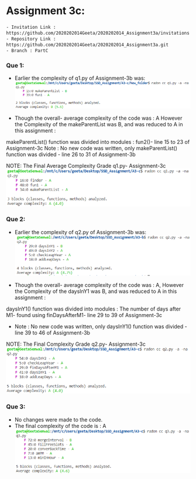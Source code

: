 # Assignment 3c:
    - Invitation Link : https://github.com/2020202014Geeta/2020202014_Assignment3a/invitations
	- Repository Link : https://github.com/2020202014Geeta/2020202014_Assignment3a.git
	- Branch : PartC
	
### Que 1:
     
- Earlier the complexity of q1.py of Assignment-3b was:
![Complexity Grade Q1 of Assignment-3b screenshot](https://github.com/2020202014Geeta/2020202014_Assignment3a/blob/PartC/q1_A3b_Cyclo.PNG) 

- Though the overall- average complexity of the code was : A 
However the Complexity of the makeParentList was B, and was reduced to A in this assignment : 

makeParentList() function was divided into modules : fun2()- line 15 to 23 of Assignment-3c
Note : No new code was written, only makeParentList() function was divided - line 26 to 31 of Assignment-3b

NOTE: The Final Average Complexity Grade q1.py- Assignment-3c
     ![Complexity Grade Q1 screenshot](https://github.com/2020202014Geeta/2020202014_Assignment3a/blob/PartC/q1_Cyclo.PNG)


### Que 2:  
- Earlier the complexity of q2.py of Assignment-3b was:
![Complexity Grade Q2 of Assignment-3b screenshot](https://github.com/2020202014Geeta/2020202014_Assignment3a/blob/PartC/q2_A3b_Cyclo.PNG)

- Though the overall- average complexity of the code was : A, 
However the Complexity of the daysInY1 was B, and was reduced to A in this assignment : 

daysInY1() function was divided into modules : The number of days after M1- found using finDaysAfterM1- line 29 to 39 of Assignment-3c
- Note : No new code was written, only daysInY1() function was divided - line 39 to 46 of Assignment-3b

NOTE: The Final Complexity Grade q2.py- Assignment-3c
     ![Complexity Grade Q2 screenshot](https://github.com/2020202014Geeta/2020202014_Assignment3a/blob/PartC/q2_Cyclo.PNG)


### Que 3:
- No changes were made to the code.
- The final complexity of the code is : A 
 ![Complexity Grade Q3 screenshot](https://github.com/2020202014Geeta/2020202014_Assignment3a/blob/PartC/q3_Cyclo.PNG)
    
      


